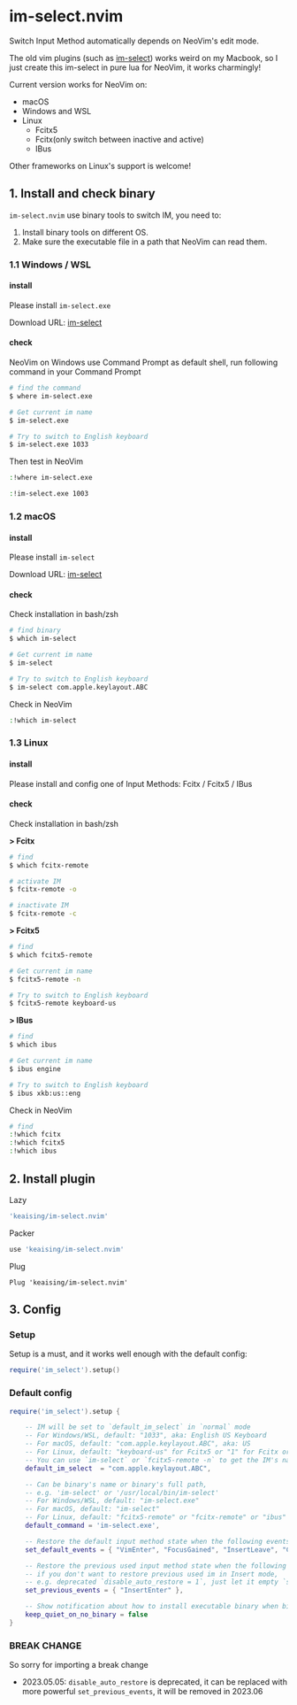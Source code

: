# im-select.nvim

Switch Input Method automatically depends on NeoVim's edit mode.

The old vim plugins (such as [im-select](https://github.com/daipeihust/im-select)) works weird on my Macbook, so I just create this im-select in pure lua for NeoVim, it works charmingly!

Current version works for NeoVim on:

- macOS
- Windows and WSL
- Linux
  - Fcitx5
  - Fcitx(only switch between inactive and active)
  - IBus

Other frameworks on Linux's support is welcome!

## 1. Install and check binary

`im-select.nvim` use binary tools to switch IM, you need to:

1. Install binary tools on different OS.
2. Make sure the executable file in a path that NeoVim can read them.

### 1.1 Windows / WSL

#### install

Please install `im-select.exe`

Download URL: [im-select](https://github.com/daipeihust/im-select)

#### check

NeoVim on Windows use Command Prompt as default shell, run following command in your Command Prompt

```bash
# find the command
$ where im-select.exe

# Get current im name
$ im-select.exe

# Try to switch to English keyboard
$ im-select.exe 1033
```

Then test in NeoVim

```bash
:!where im-select.exe

:!im-select.exe 1003
```

### 1.2 macOS

#### install

Please install `im-select`

Download URL: [im-select](https://github.com/daipeihust/im-select)

#### check

Check installation in bash/zsh

```bash
# find binary
$ which im-select

# Get current im name
$ im-select

# Try to switch to English keyboard
$ im-select com.apple.keylayout.ABC
```

Check in NeoVim

```bash
:!which im-select
```

### 1.3 Linux

#### install

Please install and config one of Input Methods: Fcitx / Fcitx5 / IBus

#### check

Check installation in bash/zsh

**> Fcitx**

```bash
# find
$ which fcitx-remote

# activate IM
$ fcitx-remote -o

# inactivate IM
$ fcitx-remote -c
```

**> Fcitx5**

```bash
# find
$ which fcitx5-remote

# Get current im name
$ fcitx5-remote -n

# Try to switch to English keyboard
$ fcitx5-remote keyboard-us
```

**> IBus**

```bash
# find
$ which ibus

# Get current im name
$ ibus engine

# Try to switch to English keyboard
$ ibus xkb:us::eng
```

Check in NeoVim

```bash
# find
:!which fcitx
:!which fcitx5
:!which ibus
```

## 2. Install plugin

Lazy

```lua
'keaising/im-select.nvim'
```

Packer

```lua
use 'keaising/im-select.nvim'
```

Plug

```vim
Plug 'keaising/im-select.nvim'
```

## 3. Config

### Setup

Setup is a must, and it works well enough with the default config:

```lua
require('im_select').setup()
```

### Default config

```lua
require('im_select').setup {

    -- IM will be set to `default_im_select` in `normal` mode
    -- For Windows/WSL, default: "1033", aka: English US Keyboard
    -- For macOS, default: "com.apple.keylayout.ABC", aka: US
    -- For Linux, default: "keyboard-us" for Fcitx5 or "1" for Fcitx or "xkb:us::eng" for ibus
    -- You can use `im-select` or `fcitx5-remote -n` to get the IM's name you preferred
    default_im_select  = "com.apple.keylayout.ABC",

    -- Can be binary's name or binary's full path,
    -- e.g. 'im-select' or '/usr/local/bin/im-select'
    -- For Windows/WSL, default: "im-select.exe"
    -- For macOS, default: "im-select"
    -- For Linux, default: "fcitx5-remote" or "fcitx-remote" or "ibus"
    default_command = 'im-select.exe',

    -- Restore the default input method state when the following events are triggered
    set_default_events = { "VimEnter", "FocusGained", "InsertLeave", "CmdlineLeave" },

    -- Restore the previous used input method state when the following events are triggered
    -- if you don't want to restore previous used im in Insert mode,
    -- e.g. deprecated `disable_auto_restore = 1`, just let it empty `set_previous_events = {}`
    set_previous_events = { "InsertEnter" },

    -- Show notification about how to install executable binary when binary is missing
    keep_quiet_on_no_binary = false
}
```

### BREAK CHANGE

So sorry for importing a break change

- 2023.05.05: `disable_auto_restore` is deprecated, it can be replaced with more powerful `set_previous_events`, it will be removed in 2023.06
